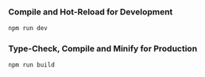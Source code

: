 ### Compile and Hot-Reload for Development

```sh
npm run dev
```

### Type-Check, Compile and Minify for Production

```sh
npm run build
```
